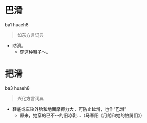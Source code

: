 # 巴滑
ba1 huaeh8
> 如东方言词典
- 防滑。
  - 穿这种鞋子～。

# 把滑
ba3 huaeh8
> 兴化方言词典
- 鞋底或车轮外胎和地面摩擦力大，可防止跐滑，也作“巴滑”
  - 原来，她穿的已不～的旧凉鞋…（马春阳《月朗和她的娘舅们》）
